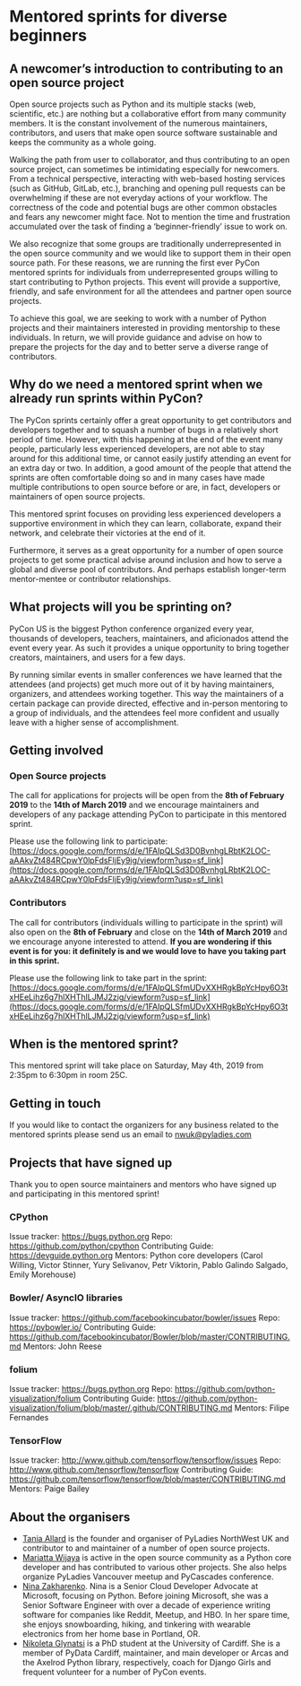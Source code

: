 # Mentored sprints for diverse beginners
## A newcomer’s introduction to contributing to an open source project

Open source projects such as Python and its multiple stacks (web, scientific, etc.) are nothing but a collaborative effort from many community members. It is the constant involvement of the numerous maintainers, contributors, and users that make open source software sustainable and keeps the community as a whole going.

Walking the path from user to collaborator, and thus contributing to an open source project, can sometimes be intimidating especially for newcomers. From a technical perspective, interacting with web-based hosting services (such as GitHub, GitLab, etc.), branching and opening pull requests can be overwhelming if these are not everyday actions of your workflow. The correctness of the code and potential bugs are other common obstacles and fears any newcomer might face. Not to mention the time and frustration accumulated over the task of finding a ‘beginner-friendly’ issue to work on.

We also recognize that some groups are traditionally underrepresented in the open source community and we would like to support them in their open source path.
For these reasons, we are running the first ever PyCon mentored sprints for individuals from underrepresented groups willing to start contributing to Python projects. This event will provide a supportive, friendly, and safe environment for all the attendees and partner open source projects.

To achieve this goal, we are seeking to work with a number of Python projects and their maintainers interested in providing mentorship
to these individuals. In return, we will provide guidance and advise on how to prepare the projects for the day and to better serve a diverse range of contributors.

## Why do we need a mentored sprint when we already run sprints within PyCon?

The PyCon sprints certainly offer a great opportunity to get contributors and developers together and to squash a number of bugs in a relatively short period of time. However, with this happening at the end of the event many people, particularly less experienced developers, are not able to stay around for this additional time, or cannot easily justify attending an event for an extra day or two. In addition, a good amount of the people that attend the sprints are often comfortable doing so and in many cases have made multiple contributions to open source before or are, in fact, developers or maintainers of open source projects.

This mentored sprint focuses on providing less experienced developers a supportive environment in which they can learn, collaborate, expand their network, and celebrate their victories at the end of it.

Furthermore, it serves as a great opportunity for a number of open source projects to get some practical advise around inclusion and how to serve a global and diverse pool of contributors. And perhaps establish longer-term mentor-mentee or contributor relationships.


## What projects will you be sprinting on?

PyCon US is the biggest Python conference organized every year, thousands of developers, teachers, maintainers, and aficionados attend the event every year. As such it provides a unique opportunity to bring together creators, 
maintainers, and users for a few days.

By running similar events in smaller conferences we have learned that the attendees (and projects) get much more out of it by having maintainers, organizers, and attendees working together. This way the maintainers of a certain package can provide directed, effective and in-person mentoring to a group of individuals, and the attendees feel more confident and usually leave with a higher sense of accomplishment.

## Getting involved

### Open Source projects

The call for applications for projects will be open from the **8th of February 2019**  to the **14th of March 2019** and  we encourage
maintainers and developers of any package attending PyCon to participate in this mentored sprint. 

Please use the following link to participate: [https://docs.google.com/forms/d/e/1FAIpQLSd3D0BvnhgLRbtK2LOC-aAAkvZt484RCpwY0lpFdsFljEy9ig/viewform?usp=sf_link](https://docs.google.com/forms/d/e/1FAIpQLSd3D0BvnhgLRbtK2LOC-aAAkvZt484RCpwY0lpFdsFljEy9ig/viewform?usp=sf_link)

### Contributors

The call for contributors (individuals willing to participate in the sprint) will also open on the **8th of February** and close on the **14th of March 2019** and we encourage anyone interested to attend.
**If you are wondering if this event is for you: it definitely is and we would love to have you taking part in this sprint.**

Please use the following link to take part in the sprint: [https://docs.google.com/forms/d/e/1FAIpQLSfmUDvXXHRgkBpYcHpy6O3txHEeLihz6g7hlXHThlLJMJ2zig/viewform?usp=sf_link](https://docs.google.com/forms/d/e/1FAIpQLSfmUDvXXHRgkBpYcHpy6O3txHEeLihz6g7hlXHThlLJMJ2zig/viewform?usp=sf_link)

## When is the mentored sprint?

This mentored sprint will take place on Saturday, May 4th, 2019 from 2:35pm to 6:30pm in room 25C.

## Getting in touch

If you would like to contact the organizers for any business related to the mentored sprints please send us an email to nwuk@pyladies.com

## Projects that have signed up

Thank you to open source maintainers and mentors who have signed up and participating in this mentored sprint!

### CPython

Issue tracker: https://bugs.python.org
Repo: https://github.com/python/cpython
Contributing Guide: https://devguide.python.org
Mentors: Python core developers (Carol Willing, Victor Stinner, Yury Selivanov, Petr Viktorin, Pablo Galindo Salgado, Emily Morehouse)

### Bowler/ AsyncIO libraries

Issue tracker: https://github.com/facebookincubator/bowler/issues
Repo: https://pybowler.io/
Contributing Guide: https://github.com/facebookincubator/Bowler/blob/master/CONTRIBUTING.md
Mentors: John Reese

### folium

Issue tracker: https://bugs.python.org
Repo: https://github.com/python-visualization/folium
Contributing Guide: https://github.com/python-visualization/folium/blob/master/.github/CONTRIBUTING.md
Mentors: Filipe Fernandes

### TensorFlow

Issue tracker: http://www.github.com/tensorflow/tensorflow/issues
Repo: http://www.github.com/tensorflow/tensorflow
Contributing Guide: https://github.com/tensorflow/tensorflow/blob/master/CONTRIBUTING.md
Mentors: Paige Bailey

## About the organisers

- [Tania Allard](https://twitter.com/ixek) is the founder and organiser of PyLadies NorthWest UK and contributor to and maintainer of a number of open source projects. 
- [Mariatta Wijaya](https://twitter.com/mariatta) is active in the open source community as a Python core developer and has contributed to various other projects. She also helps organize PyLadies Vancouver meetup and PyCascades conference.
- [Nina Zakharenko](https://twitter.com/nnja). Nina is a Senior Cloud Developer Advocate at Microsoft, focusing on Python. Before joining Microsoft, she was a Senior Software Engineer with over a decade of experience writing software for companies like Reddit, Meetup, and HBO. In her spare time, she enjoys snowboarding, hiking, and tinkering with wearable electronics from her home base in Portland, OR. 
- [Nikoleta Glynatsi](https://twitter.com/NikoletaGlyn) is a PhD student at the University of Cardiff. She is a member of PyData Cardiff, maintainer, and main developer or Arcas and the Axelrod Python library, respectively, coach for Django Girls and frequent volunteer for a number of PyCon events.
